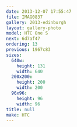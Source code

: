 ```yaml
---
date: 2013-12-07 17:55:47
file: IMAG0837
gallery: 2013-edinburgh
layout: gallery-photo
model: HTC One S
next: 6d7af47
ordering: 13
previous: 1967c83
sizes:
  640w:
    height: 131
    width: 640
  200x200:
    height: 200
    width: 200
  96x96:
    height: 96
    width: 96
title: null
make: HTC
---
```

